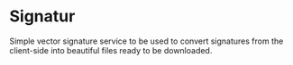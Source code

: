 # Signatur

Simple vector signature service to be used to convert signatures from the client-side into beautiful files ready to be downloaded.
